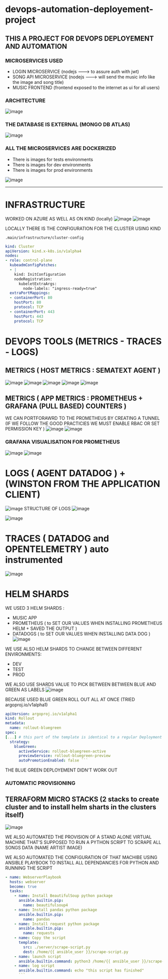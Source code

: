 # devops-automation-deployement-project

## THIS A PROJECT FOR DEVOPS DEPLOYEMENT AND AUTOMATION 

### MICROSERVICES USED 

- LOGIN MICROSERVICE (nodejs ---> to assure auth with jwt)
- SONG API MICROSERVICE (nodejs ---> will send the music info like the image and song title)
- MUSIC FRONTEND (frontend exposed to the internet as ui for all users)


### ARCHITECTURE 

![image](https://user-images.githubusercontent.com/60293387/212919854-3962f277-5942-4aa9-98ec-45e01d2a30d7.png)


### THE DATABASE IS EXTERNAL (MONGO DB ATLAS)
![image](https://user-images.githubusercontent.com/60293387/212920834-59e8790e-0b5d-4f37-8654-adcf1e82b9fd.png)


### ALL THE MICROSERVICES ARE DOCKERIZED

- There is images for tests environments 
- There is images for dev environments 
- There is images for prod environments

![image](https://user-images.githubusercontent.com/60293387/212921515-a3003156-3c07-464f-b564-540ba90fd4a1.png)

<hr/>

# INFRASTRUCTURE 
WORKED ON AZURE AS WELL AS ON KIND (locally)
![image](https://user-images.githubusercontent.com/60293387/212924196-8a451cde-4ccd-490e-90ba-6d19dcda5929.png)
![image](https://user-images.githubusercontent.com/60293387/212924489-78af37fb-4785-489d-a400-d6b9d82e9365.png)


 
LOCALLY THERE IS THE CONFIGURATION FOR THE CLUSTER USING KIND

`.main/infrastructure/cluster-config`

```yml
kind: Cluster
apiVersion: kind.x-k8s.io/v1alpha4
nodes:
- role: control-plane
  kubeadmConfigPatches:
  - |
    kind: InitConfiguration
    nodeRegistration:
      kubeletExtraArgs:
        node-labels: "ingress-ready=true"
  extraPortMappings:
  - containerPort: 80
    hostPort: 80
    protocol: TCP
  - containerPort: 443
    hostPort: 443
    protocol: TCP

```
# DEVOPS TOOLS (METRICS - TRACES - LOGS)

## METRICS ( HOST METRICS : SEMATEXT AGENT ) 
![image](https://user-images.githubusercontent.com/60293387/212927113-48906461-7135-4c68-86b9-2ec1234bd7ec.png)
![image](https://user-images.githubusercontent.com/60293387/212927224-e22198a3-c158-4010-b996-4032c9fe1f15.png)
![image](https://user-images.githubusercontent.com/60293387/212927347-3819b161-123d-454b-b29d-96fb24696923.png)
![image](https://user-images.githubusercontent.com/60293387/212927588-96922350-86cf-454a-a598-03133c75e1be.png)
![image](https://user-images.githubusercontent.com/60293387/212927741-ee5b6356-4787-49b6-823e-1068f58bfaa6.png)

## METRICS ( APP METRICS : PROMETHEUS + GRAFANA (PULL BASED) COUNTERS ) 
WE CAN PORTFORAWRD TO THE PROMETHEUS BY CREATING A TUNNEL (IF WE FOLLOW THE GOOD PRACTICIES WE MUST ENABLE RBAC OR SET PERMISSION KEY )
![image](https://user-images.githubusercontent.com/60293387/212928996-fc36c639-5be0-48e8-8615-dc816bef75ab.png)
![image](https://user-images.githubusercontent.com/60293387/212929210-28ecf9e7-b60f-4a9a-9d3d-80473b46913d.png)
###  GRAFANA VISUALISATION FOR PROMETHEUS
![image](https://user-images.githubusercontent.com/60293387/212929910-afe957d4-6841-4fe4-a2e0-b298a7080b81.png)
![image](https://user-images.githubusercontent.com/60293387/212930654-ca15a6ff-9d55-4911-8c53-ebc4c6596ae1.png)


# LOGS ( AGENT DATADOG ) + (WINSTON FROM THE APPLICATION CLIENT)
![image](https://user-images.githubusercontent.com/60293387/212932245-6997b8b5-09d7-498f-915d-4430fb830ba5.png)
STRUCTURE OF LOGS
![image](https://user-images.githubusercontent.com/60293387/212932410-e340c80d-7f50-4a13-b766-beae84f26f22.png)


![image](https://user-images.githubusercontent.com/60293387/212932857-aa755ed2-3c17-4854-943b-84e4149399c0.png)

#  TRACES ( DATADOG and OPENTELEMETRY ) auto instrumented
![image](https://user-images.githubusercontent.com/60293387/212933269-5ffed5d2-2d36-4e06-80e6-c0dd36552ba7.png)


# HELM SHARDS
WE USED 3 HELM SHARDS :

- MUSIC APP 
- PROMETHEUS ( to SET OUR VALUES WHEN INSTALLING PROMETHEUS HELM + SAVED THE OUTPUT )
- DATADOGS ( to SET OUR VALUES WHEN INSTALLING DATA DOG ) 
![image](https://user-images.githubusercontent.com/60293387/212935013-a025526a-7ad4-43ec-a0e1-87a27f643d2c.png)

WE USE ALSO HELM SHARDS TO CHANGE BETWEEN DIFFERENT ENVIRONMENTS:
- DEV 
- TEST 
- PROD 

WE ALSO USE SHARDS VALUE TO PICK BETWEEN BETWEEN BLUE AND GREEN AS LABELS 
![image](https://user-images.githubusercontent.com/60293387/212936047-8e856d71-d040-48f5-9224-4bb1511962e5.png)

BECAUSE USED BLUE GREEN ROLL OUT ALL AT ONCE (TRIED  argoproj.io/v1alpha1) 
```yaml
apiVersion: argoproj.io/v1alpha1
kind: Rollout
metadata:
  name: rollout-bluegreen
spec:
[...] # this part of the template is identical to a regular Deployment
  strategy:
    blueGreen: 
      activeService: rollout-bluegreen-active
      previewService: rollout-bluegreen-preview
      autoPromotionEnabled: false ```
```
 THE BLUE GREEN DEPLOYEMENT DIDN'T WORK OUT 


### AUTOMATIC PROVISIONING 

## TERRAFORM MICRO STACKS (2 stacks to create cluster and to install helm sharts in the clusters itself) 
![image](https://user-images.githubusercontent.com/60293387/212941648-8ad672ff-3dc4-4bf0-ac1e-45b72415b94f.png)

WE ALSO AUTOMATED THE PROVISION OF A STAND ALONE VIRTUAL MACHINE THAT'S SUPPOSED TO RUN A PYTHON SCRIPT TO SCRAPE ALL SONGS DATA (NAME ARTIST IMAGE)

WE ALSO AUTOMATED THE CONFIGURATION OF THAT MACHIBE USING ANSIBLE PLAYBOOK TO INSTALL ALL DEPENDANCIES FOR PYTHON AND RUNNING THE SCRIPT 
```yaml 
- name: WebserverPlaybook
  hosts: webserver
  become: true
  tasks:
    - name: Install BeautifulSoup python package
      ansible.builtin.pip:
        name: beautifulsoup4
    - name: Install pandas python package
      ansible.builtin.pip:
        name: pandas
    - name: Install request python package
      ansible.builtin.pip:
        name: requests
    - name: Copy the script
      template:
        src: ./server/scrape-script.py
        dest: /home/{{ ansible_user }}/scrape-script.py
    - name: launch script  
      ansible.builtin.command: python3 /home/{{ ansible_user }}/scrape-script.py
    - name: log script  
      ansible.builtin.command: echo "this script has finished"
      ```
